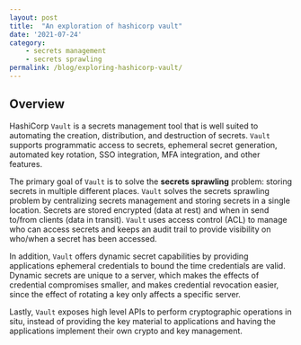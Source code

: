 ```yaml
---
layout: post
title:  "An exploration of hashicorp vault"
date: '2021-07-24'
category:
    - secrets management
    - secrets sprawling
permalink: /blog/exploring-hashicorp-vault/
---
```


## Overview

HashiCorp `Vault` is a secrets management tool that is well suited to automating the creation, distribution, and destruction of secrets. `Vault` supports programmatic access to secrets, ephemeral secret generation, automated key rotation, SSO integration, MFA integration, and other features.

The primary goal of `Vault` is to solve the **secrets sprawling** problem: storing secrets in multiple different places. `Vault` solves the secrets sprawling problem by centralizing secrets management and storing secrets in a single location. Secrets are stored encrypted (data at rest) and when in send to/from clients (data in transit). `Vault` uses access control (ACL) to manage who can access secrets and keeps an audit trail to provide visibility on who/when a secret has been accessed.

In addition, `Vault` offers dynamic secret capabilities by providing applications ephemeral credentials to bound the time credentials are valid. Dynamic secrets are unique to a server, which makes the effects of credential compromises smaller, and makes credential revocation easier, since the effect of rotating a key only affects a specific server.

Lastly, `Vault` exposes high level APIs to perform cryptographic operations in situ, instead of providing the key material to applications and having the applications implement their own crypto and key management.


